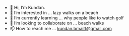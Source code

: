 - 👋 Hi, I’m Kundan.
- 👀 I’m interested in ... lazy walks on a beach
- 🌱 I’m currently learning ... why people like to watch golf
- 💞️ I’m looking to collaborate on ... beach walks
- 📫 How to reach me ... kundan.bmail1@gmail.com

<!---
kbmail1/kbmail1 is a ✨ special ✨ repository because its `README.md` (this file) appears on your GitHub profile.
You can click the Preview link to take a look at your changes.
--->
